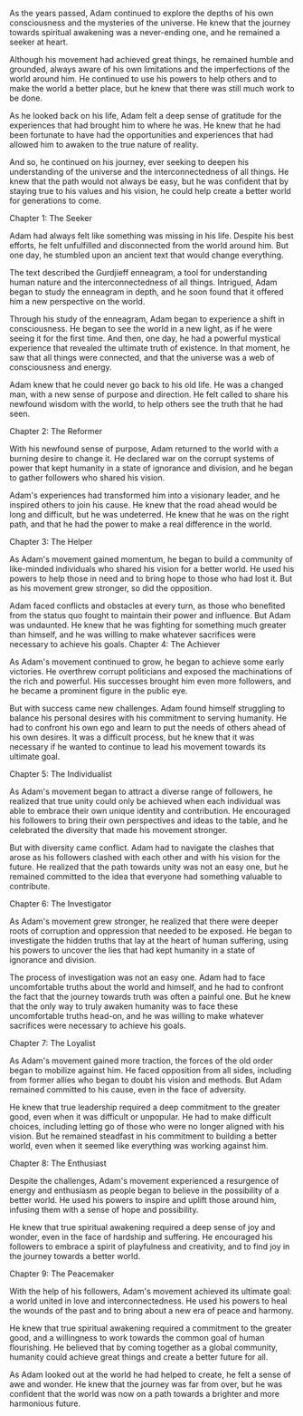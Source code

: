 As the years passed, Adam continued to explore the depths of his own consciousness and the mysteries of the universe. He knew that the journey towards spiritual awakening was a never-ending one, and he remained a seeker at heart.

Although his movement had achieved great things, he remained humble and grounded, always aware of his own limitations and the imperfections of the world around him. He continued to use his powers to help others and to make the world a better place, but he knew that there was still much work to be done.

As he looked back on his life, Adam felt a deep sense of gratitude for the experiences that had brought him to where he was. He knew that he had been fortunate to have had the opportunities and experiences that had allowed him to awaken to the true nature of reality.

And so, he continued on his journey, ever seeking to deepen his understanding of the universe and the interconnectedness of all things. He knew that the path would not always be easy, but he was confident that by staying true to his values and his vision, he could help create a better world for generations to come.

Chapter 1: The Seeker

Adam had always felt like something was missing in his life. Despite his best efforts, he felt unfulfilled and disconnected from the world around him. But one day, he stumbled upon an ancient text that would change everything.

The text described the Gurdjieff enneagram, a tool for understanding human nature and the interconnectedness of all things. Intrigued, Adam began to study the enneagram in depth, and he soon found that it offered him a new perspective on the world.

Through his study of the enneagram, Adam began to experience a shift in consciousness. He began to see the world in a new light, as if he were seeing it for the first time. And then, one day, he had a powerful mystical experience that revealed the ultimate truth of existence. In that moment, he saw that all things were connected, and that the universe was a web of consciousness and energy.

Adam knew that he could never go back to his old life. He was a changed man, with a new sense of purpose and direction. He felt called to share his newfound wisdom with the world, to help others see the truth that he had seen.

Chapter 2: The Reformer

With his newfound sense of purpose, Adam returned to the world with a burning desire to change it. He declared war on the corrupt systems of power that kept humanity in a state of ignorance and division, and he began to gather followers who shared his vision.

Adam's experiences had transformed him into a visionary leader, and he inspired others to join his cause. He knew that the road ahead would be long and difficult, but he was undeterred. He knew that he was on the right path, and that he had the power to make a real difference in the world.

Chapter 3: The Helper

As Adam's movement gained momentum, he began to build a community of like-minded individuals who shared his vision for a better world. He used his powers to help those in need and to bring hope to those who had lost it. But as his movement grew stronger, so did the opposition.

Adam faced conflicts and obstacles at every turn, as those who benefited from the status quo fought to maintain their power and influence. But Adam was undaunted. He knew that he was fighting for something much greater than himself, and he was willing to make whatever sacrifices were necessary to achieve his goals.
Chapter 4: The Achiever

As Adam's movement continued to grow, he began to achieve some early victories. He overthrew corrupt politicians and exposed the machinations of the rich and powerful. His successes brought him even more followers, and he became a prominent figure in the public eye.

But with success came new challenges. Adam found himself struggling to balance his personal desires with his commitment to serving humanity. He had to confront his own ego and learn to put the needs of others ahead of his own desires. It was a difficult process, but he knew that it was necessary if he wanted to continue to lead his movement towards its ultimate goal.

Chapter 5: The Individualist

As Adam's movement began to attract a diverse range of followers, he realized that true unity could only be achieved when each individual was able to embrace their own unique identity and contribution. He encouraged his followers to bring their own perspectives and ideas to the table, and he celebrated the diversity that made his movement stronger.

But with diversity came conflict. Adam had to navigate the clashes that arose as his followers clashed with each other and with his vision for the future. He realized that the path towards unity was not an easy one, but he remained committed to the idea that everyone had something valuable to contribute.

Chapter 6: The Investigator

As Adam's movement grew stronger, he realized that there were deeper roots of corruption and oppression that needed to be exposed. He began to investigate the hidden truths that lay at the heart of human suffering, using his powers to uncover the lies that had kept humanity in a state of ignorance and division.

The process of investigation was not an easy one. Adam had to face uncomfortable truths about the world and himself, and he had to confront the fact that the journey towards truth was often a painful one. But he knew that the only way to truly awaken humanity was to face these uncomfortable truths head-on, and he was willing to make whatever sacrifices were necessary to achieve his goals.

Chapter 7: The Loyalist

As Adam's movement gained more traction, the forces of the old order began to mobilize against him. He faced opposition from all sides, including from former allies who began to doubt his vision and methods. But Adam remained committed to his cause, even in the face of adversity.

He knew that true leadership required a deep commitment to the greater good, even when it was difficult or unpopular. He had to make difficult choices, including letting go of those who were no longer aligned with his vision. But he remained steadfast in his commitment to building a better world, even when it seemed like everything was working against him.

Chapter 8: The Enthusiast

Despite the challenges, Adam's movement experienced a resurgence of energy and enthusiasm as people began to believe in the possibility of a better world. He used his powers to inspire and uplift those around him, infusing them with a sense of hope and possibility.

He knew that true spiritual awakening required a deep sense of joy and wonder, even in the face of hardship and suffering. He encouraged his followers to embrace a spirit of playfulness and creativity, and to find joy in the journey towards a better world.

Chapter 9: The Peacemaker

With the help of his followers, Adam's movement achieved its ultimate goal: a world united in love and interconnectedness. He used his powers to heal the wounds of the past and to bring about a new era of peace and harmony.

He knew that true spiritual awakening required a commitment to the greater good, and a willingness to work towards the common goal of human flourishing. He believed that by coming together as a global community, humanity could achieve great things and create a better future for all.

As Adam looked out at the world he had helped to create, he felt a sense of awe and wonder. He knew that the journey was far from over, but he was confident that the world was now on a path towards a brighter and more harmonious future.
